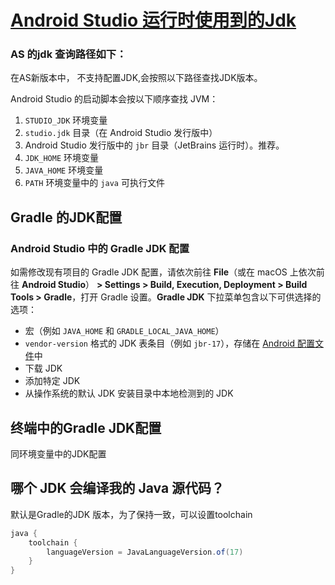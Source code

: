 # [Android Studio 运行时使用到的Jdk](https://developer.android.com/build/jdks?hl=zh-cn#kts)

### AS 的jdk 查询路径如下：

在AS新版本中， 不支持配置JDK,会按照以下路径查找JDK版本。

Android Studio 的启动脚本会按以下顺序查找 JVM：

1. `STUDIO_JDK` 环境变量
2. `studio.jdk` 目录（在 Android Studio 发行版中）
3. Android Studio 发行版中的 `jbr` 目录（JetBrains 运行时）。推荐。
4. `JDK_HOME` 环境变量
5. `JAVA_HOME` 环境变量
6. `PATH` 环境变量中的 `java` 可执行文件

## Gradle 的JDK配置

### Android Studio 中的 Gradle JDK 配置

如需修改现有项目的 Gradle JDK 配置，请依次前往 **File**（或在 macOS 上依次前往 **Android Studio**） **> Settings > Build, Execution, Deployment > Build Tools > Gradle**，打开 Gradle 设置。**Gradle JDK** 下拉菜单包含以下可供选择的选项：

- 宏（例如 `JAVA_HOME` 和 `GRADLE_LOCAL_JAVA_HOME`）
- `vendor-version` 格式的 JDK 表条目（例如 `jbr-17`），存储在 [Android 配置文件](https://developer.android.com/studio/intro/studio-config?hl=zh-cn#file_location)中
- 下载 JDK
- 添加特定 JDK
- 从操作系统的默认 JDK 安装目录中本地检测到的 JDK

## 终端中的Gradle JDK配置

同环境变量中的JDK配置

## 哪个 JDK 会编译我的 Java 源代码？

默认是Gradle的JDK 版本，为了保持一致，可以设置toolchain

```groovy
java {
    toolchain {
        languageVersion = JavaLanguageVersion.of(17)
    }
}
```



